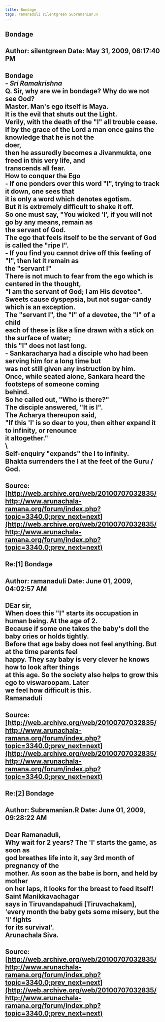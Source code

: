 ```yaml
--- 
title: Bondage   
tags: ramanaduli silentgreen Subramanian.R  
---  
```

## Bondage  
Author: silentgreen         Date: May 31, 2009, 06:17:40 PM  
---  
**Bondage**   
\- _Sri Ramakrishna_   
Q. Sir, why are we in bondage? Why do we not see God?   
Master. Man's ego itself is Maya.   
It is the evil that shuts out the Light.   
Verily, with the death of the "I" all trouble cease.   
If by the grace of the Lord a man once gains the knowledge that he is not the  
doer,   
then he assuredly becomes a Jivanmukta, one freed in this very life, and  
transcends all fear.   
How to conquer the Ego   
\- If one ponders over this word "I", trying to track it down, one sees that  
it is only a word which denotes egotism.   
But it is extremely difficult to shake it off.   
So one must say, "You wicked 'I', if you will not go by any means, remain as  
the servant of God.   
The ego that feels itself to be the servant of God is called the "ripe I".   
\- If you find you cannot drive off this feeling of "I", then let it remain as  
the "servant I"   
There is not much to fear from the ego which is centered in the thought,   
"I am the servant of God; I am His devotee".   
Sweets cause dyspepsia, but not sugar-candy which is an exception.   
The "servant I", the "I" of a devotee, the "I" of a child   
each of these is like a line drawn with a stick on the surface of water;   
this "I" does not last long.   
\- Sankaracharya had a disciple who had been serving him for a long time but  
was not still given any instruction by him.   
Once, while seated alone, Sankara heard the footsteps of someone coming  
behind.   
So he called out, "Who is there?"   
The disciple answered, "It is I".   
The Acharya thereupon said,   
"If this 'I' is so dear to you, then either expand it to infinity, or renounce  
it altogether."   
\   
Self-enquiry "expands" the I to infinity.   
Bhakta surrenders the I at the feet of the Guru / God.
 ---  
Source:[http://web.archive.org/web/20100707032835/http://www.arunachala-ramana.org/forum/index.php?topic=3340.0;prev_next=next](http://web.archive.org/web/20100707032835/http://www.arunachala-ramana.org/forum/index.php?topic=3340.0;prev_next=next)   
---  

## Re:[1] Bondage  
Author: ramanaduli          Date: June 01, 2009, 04:02:57 AM  
---  
DEar sir,   
When does this "I" starts its occupation in human being. At the age of 2.  
Because if some one takes the baby's doll the baby cries or holds tightly.   
Before that age baby does not feel anything. But at the time parents feel  
happy. They say baby is very clever he knows how to look after things   
at this age. So the society also helps to grow this ego to viswaroopam. Later  
we feel how difficult is this.   
Ramanaduli
 ---  
Source:[http://web.archive.org/web/20100707032835/http://www.arunachala-ramana.org/forum/index.php?topic=3340.0;prev_next=next](http://web.archive.org/web/20100707032835/http://www.arunachala-ramana.org/forum/index.php?topic=3340.0;prev_next=next)   
---  

## Re:[2] Bondage  
Author: Subramanian.R       Date: June 01, 2009, 09:28:22 AM  
---  
Dear Ramanaduli,   
Why wait for 2 years? The 'I' starts the game, as soon as   
god breathes life into it, say 3rd month of pregnancy of the   
mother. As soon as the babe is born, and held by mother   
on her laps, it looks for the breast to feed itself! Saint Manikkavachagar  
says in Tiruvandapahudi [Tiruvachakam],   
'every month the baby gets some misery, but the 'I' fights   
for its survival'.   
Arunachala Siva.
 ---  
Source:[http://web.archive.org/web/20100707032835/http://www.arunachala-ramana.org/forum/index.php?topic=3340.0;prev_next=next](http://web.archive.org/web/20100707032835/http://www.arunachala-ramana.org/forum/index.php?topic=3340.0;prev_next=next)   
---  

